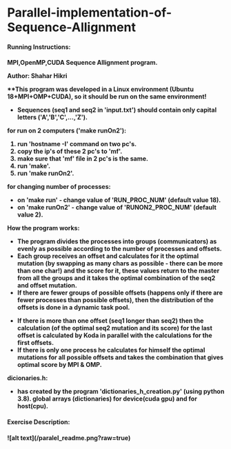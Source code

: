 # Parallel-implementation-of-Sequence-Allignment
<h4>Running Instructions:<h4/>
MPI,OpenMP,CUDA Sequence Allignment program.

Author: Shahar Hikri

**This program was developed in a Linux environment (Ubuntu 18+MPI+OMP+CUDA), so it should be run on the same environment!
* Sequences (seq1 and seq2 in 'input.txt') should contain only capital letters ('A','B','C',...,'Z').

for run on 2 computers ('make runOn2'):
1. run 'hostname -I' command on two pc's.
2. copy the ip's of these 2 pc's to 'mf'.
3. make sure that 'mf' file in 2 pc's is the same.
4. run 'make'.
5. run 'make runOn2'.

for changing number of processes:
* on 'make run' - change value of 'RUN_PROC_NUM' (default value 18).
* on 'make runOn2' - change value of 'RUNON2_PROC_NUM' (default value 2).

How the program works:
* The program divides the processes into groups (communicators) as evenly as
  possible according to the number of processes and offsets.
* Each group receives an offset and calculates for it the optimal mutation (by swapping as many chars as possible - there can be more than one char!)
  and the score for it, these values ​​return to the master from all the groups and it takes
  the optimal combination of the seq2 and offset mutation.
* If there are fewer groups of possible offsets (happens only if there are fewer processes 
  than possible offsets), then the distribution of the offsets is done in a dynamic task pool.
- If there is more than one offset (seq1 longer than seq2) then the calculation
  (of the optimal seq2 mutation and its score) for the last offset is calculated by Koda in
   parallel with the calculations for the first offsets.
- If there is only one process he calculates for himself the optimal mutations
  for all possible offsets and takes the combination that gives optimal score by MPI & OMP.

dicionaries.h:
* has created by the program 'dictionaries_h_creation.py' (using python 3.8).
global arrays (dictionaries) for device(cuda gpu) and for host(cpu).

<h4>Exercise Description:<h4/>
![alt text](/paralel_readme.png?raw=true)

